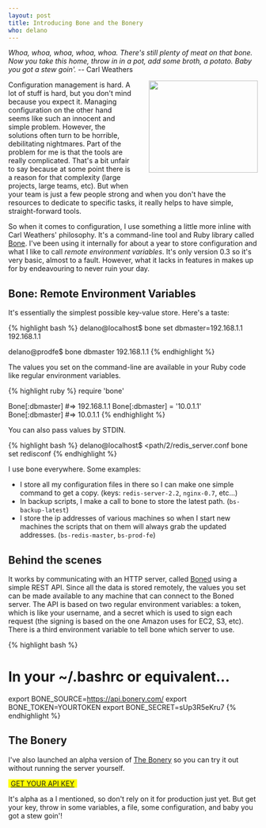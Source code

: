 ```yaml
---
layout: post
title: Introducing Bone and the Bonery
who: delano
---
```


*Whoa, whoa, whoa, whoa, whoa. There's still plenty of meat on that bone. Now you take this home, throw in in a pot, add some broth, a potato. Baby you got a stew goin'.* -- Carl Weathers

<img src="https://github.com/solutious/bone/raw/gh-pages/bone.png" width="220" height="186" align="right" border="0" style="padding-left:30px; padding-bottom: 30px;" />

Configuration management is hard. A lot of stuff is hard, but you don't mind because you expect it. Managing configuration on the other hand seems like such an innocent and simple problem. However, the solutions often turn to be horrible, debilitating nightmares. Part of the problem for me is that the tools are really complicated. That's a bit unfair to say because at some point there is a reason for that complexity (large projects, large teams, etc). But when your team is just a few people strong and when you don't have the resources to dedicate to specific tasks, it really helps to have simple, straight-forward tools.

So when it comes to configuration, I use something a little more inline with Carl Weathers' philosophy. It's a command-line tool and Ruby library called [Bone](https://github.com/solutious/bone/). I've been using it internally for about a year to store configuration and what I like to call *remote environment variables*. It's only version 0.3 so it's very basic, almost to a fault. However, what it lacks in features in makes up for by endeavouring to never ruin your day. 

## Bone: Remote Environment Variables ##

It's essentially the simplest possible key-value store. Here's a taste:

{% highlight bash %}
delano@localhost$ bone set dbmaster=192.168.1.1
192.168.1.1

delano@prodfe$ bone dbmaster
192.168.1.1
{% endhighlight %}   

The values you set on the command-line are available in your Ruby code like regular environment variables.

{% highlight ruby %}
require 'bone'

Bone[:dbmaster]      #=> 192.168.1.1
Bone[:dbmaster] = '10.0.1.1'
Bone[:dbmaster]      #=> 10.0.1.1
{% endhighlight %}

You can also pass values by STDIN.

{% highlight bash %}
delano@localhost$ <path/2/redis_server.conf bone set redisconf
{% endhighlight %}
<!-- Do not remove this comment -->

I use bone everywhere. Some examples:

* I store all my configuration files in there so I can make one simple command to get a copy. (keys: `redis-server-2.2`, `nginx-0.7`, etc...)
* In backup scripts, I make a call to bone to store the latest path. (`bs-backup-latest`)
* I store the ip addresses of various machines so when I start new machines the scripts that on them will always grab the updated addresses. (`bs-redis-master`, `bs-prod-fe`)

## Behind the scenes ##

It works by communicating with an HTTP server, called [Boned](https://github.com/solutious/boned/) using a simple REST API. Since all the data is stored remotely, the values you set can be made available to any machine that can connect to the Boned server. The API is based on two regular environment variables: a token, which is like your username, and a secret which is used to sign each request (the signing is based on the one Amazon uses for EC2, S3, etc). There is a third environment variable to tell bone which server to use. 

{% highlight bash %}
# In your ~/.bashrc or equivalent...
export BONE_SOURCE=https://api.bonery.com/
export BONE_TOKEN=YOURTOKEN
export BONE_SECRET=sUp3R5eKru7
{% endhighlight %}


## The Bonery ##

I've also launched an alpha version of [The Bonery](http://bonery.com/) so you can try it out without running the server yourself. 

<a href="https://api.bonery.com/signup/alpha" title="The Bonery | Remote Environment Variables" style="color: #222; background-color: yellow; padding-left: 5px; padding-right: 5px"> GET YOUR API KEY </a>

It's alpha as a I mentioned, so don't rely on it for production just yet. But get your key, throw in some variables, a file, some configuration, and baby you got a stew goin'!


